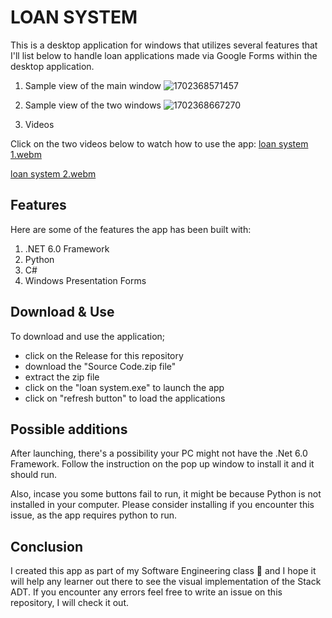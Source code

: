 # LOAN SYSTEM

This is a desktop application for windows that utilizes several features that I'll list below to handle loan applications made via Google Forms within the desktop application. 

1. Sample view of the main window 
![1702368571457](https://github.com/mulwa06/Loan-System/assets/91142002/e54ef9e6-b896-440a-8010-1b08dfe45bdb)

2. Sample view of the two windows 
![1702368667270](https://github.com/mulwa06/Loan-System/assets/91142002/3b559d04-c095-41f2-86d5-5e2b5044f75d)

3. Videos

Click on the two videos below to watch how to use the app:
[loan system 1.webm](https://github.com/mulwa06/Loan-System/assets/91142002/c60d0da1-0266-443b-bc9c-e079fb5616b0)

[loan system 2.webm](https://github.com/mulwa06/Loan-System/assets/91142002/a4381719-a68c-404e-b465-f24508e404af)

## Features

Here are some of the features the app has been built with:

1. .NET 6.0 Framework
2. Python
3. C#
4. Windows Presentation Forms

## Download & Use

To download and use the application; 
- click on the Release for this repository
- download the "Source Code.zip file"
- extract the zip file
- click on the "loan system.exe" to launch the app
- click on "refresh button" to load the applications

## Possible additions

After launching, there's a possibility your PC might not have the .Net 6.0 Framework. Follow the instruction on the pop up window to install it and it should run.

Also, incase you some buttons fail to run, it might be because Python is not installed in your computer. Please consider installing if you encounter this issue, as the app requires python to run.

## Conclusion

I created this app as part of my Software Engineering class 💯 and I hope it will help any learner out there to see the visual implementation of the Stack ADT.
If you encounter any errors feel free to write an issue on this repository, I will check it out.
